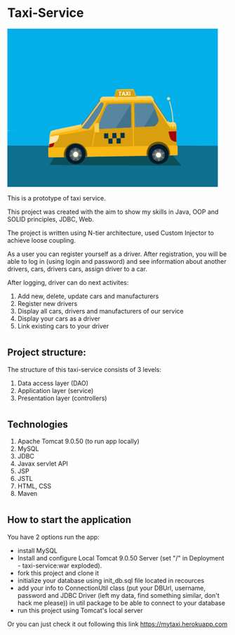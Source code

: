 # <h1>Taxi-Service</h1>

![](taxi.gif)

This is a prototype of taxi service.

This project was created with the aim to show my skills in Java,
OOP and SOLID principles, JDBC, Web.

The project is written using N-tier architecture,
used Custom Injector to achieve loose coupling.

As a user you can register yourself as a driver.
After registration, you will be able to log in (using login and password) and see information 
about another drivers, cars, drivers cars, assign driver to a car. 

After logging, driver can do next activites:
1. Add new, delete, update cars and manufacturers
2. Register new drivers
3. Display all cars, drivers and manufacturers of our service
4. Display your cars as a driver
5. Link existing cars to your driver

# <h2>Project structure:</h2>
The structure of this taxi-service consists of 3 levels:
1. Data access layer (DAO)
2. Application layer (service)
3. Presentation layer (controllers)

# <h2>Technologies</h2>
1. Apache Tomcat 9.0.50 (to run app locally)
2. MySQL
3. JDBC
4. Javax servlet API
5. JSP
6. JSTL
7. HTML, CSS
8. Maven

# <h2>How to start the application</h2>
You have 2 options run the app:
* install MySQL
* Install and configure Local Tomcat 9.0.50 Server
(set "/" in Deployment - taxi-service:war exploded).
* fork this project and clone it
* initialize your database using init_db.sql file located in recources
* add your info to ConnectionUtil class
(put your DBUrl, username, password and JDBC Driver 
(left my data, find something similar, don't hack me please))
in util package to be able to connect to your database
* run this project using Tomcat's local server

Or you can just check it out following this link
https://mytaxi.herokuapp.com

